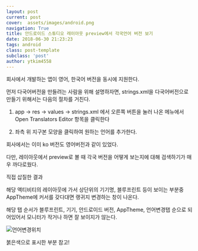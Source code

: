 ```yaml
---
layout: post
current: post
cover:  assets/images/android.png
navigation: True
title: 안드로이드 스튜디오 레이아웃 preview에서 각국언어 버전 보기
date: 2018-06-30 21:23:23
tags: android
class: post-template
subclass: 'post'
author: ytkim4558
---
```


회사에서 개발하는 앱이 영어, 한국어 버전을 동시에 지원한다.

먼저 다국어버전을 만들려는 사람을 위해 설명하자면, strings.xml을 다국어버전으로 만들기 위해서는 다음의 절차를 거친다.

1. app -> res -> values -> strings.xml 에서 오른쪽 버튼을 눌러 나온 메뉴에서 Open Translators Editor 항목을 클릭한다
 
1. 좌측 위 지구본 모양을 클릭하여 원하는 언어를 추가한다.
 
회사에서는 이미 ko 버전도 영어버전과 같이 있었다. 

다만, 레이아웃에서 preview로 볼 때 각국 버전을 어떻게 보는지에 대해 검색하기가 매우 까다로웠다.

직접 삽질한 결과

해당 액티비티의 레이아웃에 가서 상단위의 기기명, 블루프린트 등이 보이는 부분중 AppTheme에 커서를 갖다대면 랭귀지 변경하는 창이 나온다.

해당 탭 순서가 블루프린트, 기기, 안드로이드 버전, AppTheme, 언어변경탭 순으로 되어있어서 모니터가 작거나 하면 잘 보이지가 않는다.

![언어변경위치]({{"/assets/images/language_selection.PNG"}})

붉은색으로 표시한 부분 참고! 